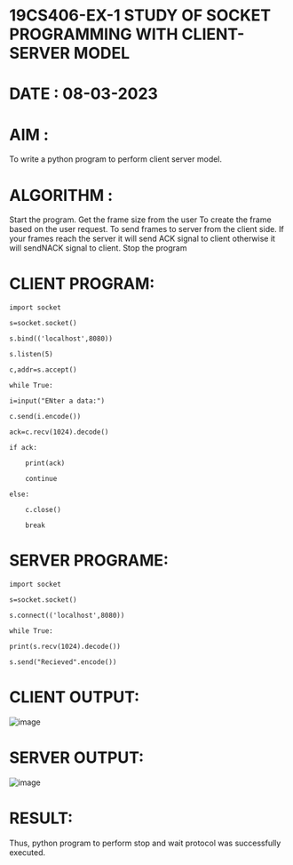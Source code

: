 
# 19CS406-EX-1 STUDY OF SOCKET PROGRAMMING WITH CLIENT-SERVER MODEL
# DATE : 08-03-2023
# AIM :
To write a python program to perform client server model.

# ALGORITHM :
Start the program. Get the frame size from the user To create the frame based on the user request. To send frames to server from the client side. If your frames reach the server it will send ACK signal to client otherwise it will sendNACK signal to client. Stop the program

# CLIENT PROGRAM:
```
import socket

s=socket.socket()

s.bind(('localhost',8080))

s.listen(5)

c,addr=s.accept()

while True:

i=input("ENter a data:")

c.send(i.encode())

ack=c.recv(1024).decode()

if ack:

	print(ack)

	continue

else:

	c.close()

	break
  ```
# SERVER PROGRAME:
```
import socket

s=socket.socket()

s.connect(('localhost',8080))

while True:

print(s.recv(1024).decode())

s.send("Recieved".encode())
```
# CLIENT OUTPUT:
![image](https://github.com/gracia55/19CS406-EX-1/assets/129026838/54da1984-7036-4b6b-80f4-98b0d7bd1942)

# SERVER OUTPUT:
![image](https://github.com/gracia55/19CS406-EX-1/assets/129026838/dc41c5ec-1d78-4f14-a84f-d8ecee769948)


# RESULT:
Thus, python program to perform stop and wait protocol was successfully executed.
